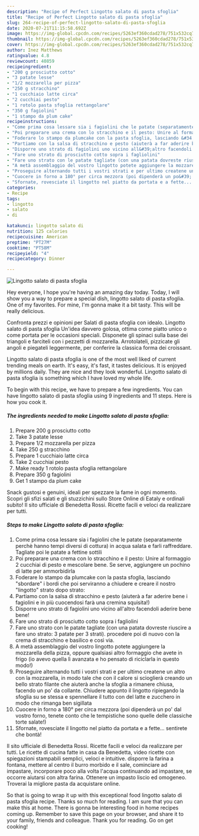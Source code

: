 ```yaml
---
description: "Recipe of Perfect Lingotto salato di pasta sfoglia"
title: "Recipe of Perfect Lingotto salato di pasta sfoglia"
slug: 264-recipe-of-perfect-lingotto-salato-di-pasta-sfoglia
date: 2020-07-21T11:15:58.692Z
image: https://img-global.cpcdn.com/recipes/5263ef360cdad278/751x532cq70/lingotto-salato-di-pasta-sfoglia-recipe-main-photo.jpg
thumbnail: https://img-global.cpcdn.com/recipes/5263ef360cdad278/751x532cq70/lingotto-salato-di-pasta-sfoglia-recipe-main-photo.jpg
cover: https://img-global.cpcdn.com/recipes/5263ef360cdad278/751x532cq70/lingotto-salato-di-pasta-sfoglia-recipe-main-photo.jpg
author: Inez Matthews
ratingvalue: 4.8
reviewcount: 40859
recipeingredient:
- "200 g prosciutto cotto"
- "3 patate lesse"
- "1/2 mozzarella per pizza"
- "250 g stracchino"
- "1 cucchiaio latte circa"
- "2 cucchiai pesto"
- "1 rotolo pasta sfoglia rettangolare"
- "350 g fagiolini"
- "1 stampo da plum cake"
recipeinstructions:
- "Come prima cosa lessare sia i fagiolini che le patate (separatamente perchè hanno tempi diversi di cottura) in acqua salata e farli raffreddare. Tagliate poi le patate a fettine sottili"
- "Poi preparare una crema con lo stracchino e il pesto: Unire al formaggio 2 cucchiai di pesto e mescolare bene. Se serve, aggiungere un pochino di latte per ammorbidirla"
- "Foderare lo stampo da plumcake con la pasta sfoglia, lasciando &#34;sbordare&#34; i bordi che poi serviranno a chiudere e creare il nostro &#34;lingotto&#34; strato dopo strato:"
- "Partiamo con la salsa di stracchino e pesto (aiuterà a far aderire bene i fagiolini e in più cuocendosi farà una cremina squisita!)"
- "Disporre uno strato di fagiolini uno vicino all&#39;altro facendoli aderire bene bene!"
- "Fare uno strato di prosciutto cotto sopra i fagliolini"
- "Fare uno strato con le patate tagliate (con una patata dovreste riuscire a fare uno strato: 3 patate per 3 strati). procedere poi di nuovo con la crema di stracchino e basilico e così via."
- "A metà assemblaggio del vostro lingotto potete aggiungere la mozzarella della pizza, oppure qualsiasi altro formaggio che avete in frigo (io avevo quella lì avanzata e ho pensato di riciclarla in questo modo!)"
- "Proseguire alternando tutti i vostri strati e per ultimo createne un altro con la mozzarella, in modo tale che con il calore si scioglierà creando un bello strato filante che aiuterà anche la sfoglia a rimanere chiusa, facendo un po&#39; da collante. Chiudere appunto il lingotto ripiegando la sfoglia su se stessa e spennellare il tutto con del latte e zucchero in modo che rimanga ben sigillata"
- "Cuocere in forno a 180° per circa mezzora (poi dipenderà un po&#39; dal vostro forno, tenete conto che le tempistiche sono quelle delle classiche torte salate!)"
- "Sfornate, rovesciate il lingotto nel piatto da portata e a fette... sentirete che bontà!"
categories:
- Recipe
tags:
- lingotto
- salato
- di

katakunci: lingotto salato di 
nutrition: 125 calories
recipecuisine: American
preptime: "PT27M"
cooktime: "PT58M"
recipeyield: "4"
recipecategory: Dinner

---
```



![Lingotto salato di pasta sfoglia](https://img-global.cpcdn.com/recipes/5263ef360cdad278/751x532cq70/lingotto-salato-di-pasta-sfoglia-recipe-main-photo.jpg)

Hey everyone, I hope you're having an amazing day today. Today, I will show you a way to prepare a special dish, lingotto salato di pasta sfoglia. One of my favorites. For mine, I'm gonna make it a bit tasty. This will be really delicious.

Confronta prezzi e opinioni per Salati di pasta sfoglia con idealo. Lingotto salato di pasta sfoglia Un&#39;idea davvero golosa, ottima come piatto unico o come portata per le occasioni speciali. Disponete gli spinaci sulla base dei triangoli e farciteli con i pezzetti di mozzarella. Arrotolateli, pizzicate gli angoli e piegateli leggermente, per conferire la classica forma dei croissant.

Lingotto salato di pasta sfoglia is one of the most well liked of current trending meals on earth. It's easy, it's fast, it tastes delicious. It is enjoyed by millions daily. They are nice and they look wonderful. Lingotto salato di pasta sfoglia is something which I have loved my whole life.


To begin with this recipe, we have to prepare a few ingredients. You can have lingotto salato di pasta sfoglia using 9 ingredients and 11 steps. Here is how you cook it.

<!--inarticleads1-->

##### The ingredients needed to make Lingotto salato di pasta sfoglia:

1. Prepare 200 g prosciutto cotto
1. Take 3 patate lesse
1. Prepare 1/2 mozzarella per pizza
1. Take 250 g stracchino
1. Prepare 1 cucchiaio latte circa
1. Take 2 cucchiai pesto
1. Make ready 1 rotolo pasta sfoglia rettangolare
1. Prepare 350 g fagiolini
1. Get 1 stampo da plum cake


Snack gustosi e genuini, ideali per spezzare la fame in ogni momento. Scopri gli sfizi salati e gli stuzzichini sullo Store Online di Eataly e ordinali subito! Il sito ufficiale di Benedetta Rossi. Ricette facili e veloci da realizzare per tutti. 

<!--inarticleads2-->

##### Steps to make Lingotto salato di pasta sfoglia:

1. Come prima cosa lessare sia i fagiolini che le patate (separatamente perchè hanno tempi diversi di cottura) in acqua salata e farli raffreddare. Tagliate poi le patate a fettine sottili
1. Poi preparare una crema con lo stracchino e il pesto: Unire al formaggio 2 cucchiai di pesto e mescolare bene. Se serve, aggiungere un pochino di latte per ammorbidirla
1. Foderare lo stampo da plumcake con la pasta sfoglia, lasciando &#34;sbordare&#34; i bordi che poi serviranno a chiudere e creare il nostro &#34;lingotto&#34; strato dopo strato:
1. Partiamo con la salsa di stracchino e pesto (aiuterà a far aderire bene i fagiolini e in più cuocendosi farà una cremina squisita!)
1. Disporre uno strato di fagiolini uno vicino all&#39;altro facendoli aderire bene bene!
1. Fare uno strato di prosciutto cotto sopra i fagliolini
1. Fare uno strato con le patate tagliate (con una patata dovreste riuscire a fare uno strato: 3 patate per 3 strati). procedere poi di nuovo con la crema di stracchino e basilico e così via.
1. A metà assemblaggio del vostro lingotto potete aggiungere la mozzarella della pizza, oppure qualsiasi altro formaggio che avete in frigo (io avevo quella lì avanzata e ho pensato di riciclarla in questo modo!)
1. Proseguire alternando tutti i vostri strati e per ultimo createne un altro con la mozzarella, in modo tale che con il calore si scioglierà creando un bello strato filante che aiuterà anche la sfoglia a rimanere chiusa, facendo un po&#39; da collante. Chiudere appunto il lingotto ripiegando la sfoglia su se stessa e spennellare il tutto con del latte e zucchero in modo che rimanga ben sigillata
1. Cuocere in forno a 180° per circa mezzora (poi dipenderà un po&#39; dal vostro forno, tenete conto che le tempistiche sono quelle delle classiche torte salate!)
1. Sfornate, rovesciate il lingotto nel piatto da portata e a fette... sentirete che bontà!


Il sito ufficiale di Benedetta Rossi. Ricette facili e veloci da realizzare per tutti. Le ricette di cucina fatte in casa da Benedetta, video ricette con spiegazioni stampabili semplici, veloci e intuitive. disporre la farina a fontana, mettere al centro il burro morbido e il sale, cominciare ad impastare, incorporare poco alla volta l&#39;acqua continuando ad impastare, se occorre aiutarsi con altra farina. Ottenere un impasto liscio ed omogeneo. Troverai la migliore pasta da acquistare online. 

So that is going to wrap it up with this exceptional food lingotto salato di pasta sfoglia recipe. Thanks so much for reading. I am sure that you can make this at home. There is gonna be interesting food in home recipes coming up. Remember to save this page on your browser, and share it to your family, friends and colleague. Thank you for reading. Go on get cooking!
